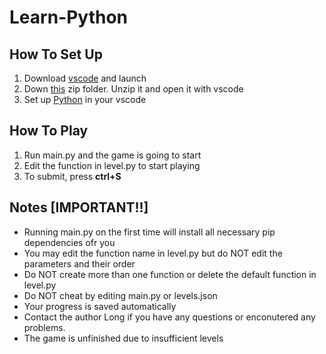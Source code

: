 # Learn-Python

## How To Set Up
1. Download [vscode](https://code.visualstudio.com/) and launch
2. Down [this](https://github.com/LongLong10203/Learn-Python/archive/refs/heads/main.zip) zip folder. Unzip it and open it with vscode 
3. Set up [Python](https://www.python.org/downloads/) in your vscode

## How To Play
1. Run main.py and the game is going to start
2. Edit the function in level.py to start playing
3. To submit, press **ctrl+S**

## Notes [IMPORTANT!!]
- Running main.py on the first time will install all necessary pip dependencies ofr you
- You may edit the function name in level.py but do NOT edit the parameters and their order
- Do NOT create more than one function or delete the default function in level.py
- Do NOT cheat by editing main.py or levels.json
- Your progress is saved automatically
- Contact the author Long if you have any questions or enconutered any problems.
- The game is unfinished due to insufficient levels
